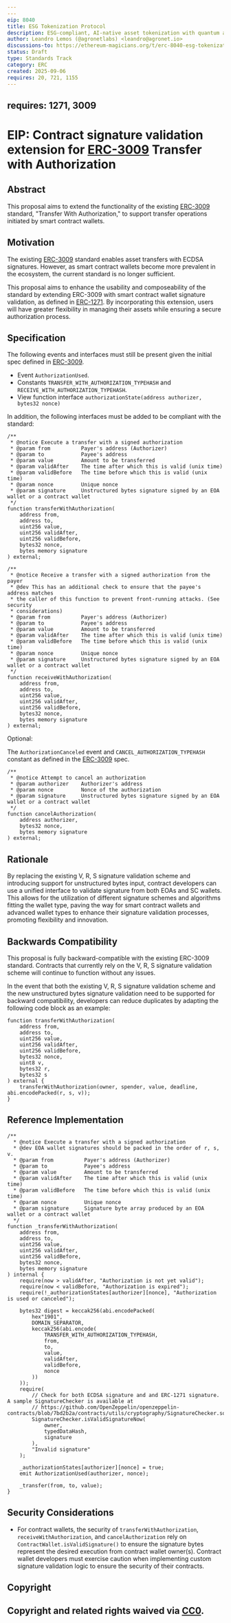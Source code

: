 ```yaml
---
---
eip: 8040
title: ESG Tokenization Protocol
description: ESG-compliant, AI-native asset tokenization with quantum auditability and lifecycle integrity.
author: Leandro Lemos (@agronetlabs) <leandro@agronet.io>
discussions-to: https://ethereum-magicians.org/t/erc-8040-esg-tokenization-protocol/25846
status: Draft
type: Standards Track
category: ERC
created: 2025-09-06
requires: 20, 721, 1155
---
```

requires: 1271, 3009
---

# EIP: Contract signature validation extension for [ERC-3009](./eip-3009.md) Transfer with Authorization

## Abstract

This proposal aims to extend the functionality of the existing [ERC-3009](./eip-3009.md) standard, "Transfer With Authorization," to support transfer operations initiated by smart contract wallets.

## Motivation

The existing [ERC-3009](./eip-3009.md) standard enables asset transfers with ECDSA signatures. However, as smart contract wallets become more prevalent in the ecosystem, the current standard is no longer sufficient.

This proposal aims to enhance the usability and composeability of the standard by extending ERC-3009 with smart contract wallet signature validation, as defined in [ERC-1271](./eip-1271.md). By incorporating this extension, users will have greater flexibility in managing their assets while ensuring a secure authorization process.

## Specification

The following events and interfaces must still be present given the initial spec defined in [ERC-3009](./eip-3009.md).
- Event `AuthorizationUsed`.
- Constants `TRANSFER_WITH_AUTHORIZATION_TYPEHASH` and `RECEIVE_WITH_AUTHORIZATION_TYPEHASH`.
- View function interface `authorizationState(address authorizer, bytes32 nonce)`

In addition, the following interfaces must be added to be compliant with the standard:

```
/**
 * @notice Execute a transfer with a signed authorization
 * @param from          Payer's address (Authorizer)
 * @param to            Payee's address
 * @param value         Amount to be transferred
 * @param validAfter    The time after which this is valid (unix time)
 * @param validBefore   The time before which this is valid (unix time)
 * @param nonce         Unique nonce
 * @param signature     Unstructured bytes signature signed by an EOA wallet or a contract wallet
 */
function transferWithAuthorization(
    address from,
    address to,
    uint256 value,
    uint256 validAfter,
    uint256 validBefore,
    bytes32 nonce,
    bytes memory signature
) external;

/**
 * @notice Receive a transfer with a signed authorization from the payer
 * @dev This has an additional check to ensure that the payee's address matches
 * the caller of this function to prevent front-running attacks. (See security
 * considerations)
 * @param from          Payer's address (Authorizer)
 * @param to            Payee's address
 * @param value         Amount to be transferred
 * @param validAfter    The time after which this is valid (unix time)
 * @param validBefore   The time before which this is valid (unix time)
 * @param nonce         Unique nonce
 * @param signature     Unstructured bytes signature signed by an EOA wallet or a contract wallet
 */
function receiveWithAuthorization(
    address from,
    address to,
    uint256 value,
    uint256 validAfter,
    uint256 validBefore,
    bytes32 nonce,
    bytes memory signature
) external;
```

Optional:

The `AuthorizationCanceled` event and `CANCEL_AUTHORIZATION_TYPEHASH` constant as defined in the [ERC-3009](./eip-3009.md) spec.

```
/**
 * @notice Attempt to cancel an authorization
 * @param authorizer    Authorizer's address
 * @param nonce         Nonce of the authorization
 * @param signature     Unstructured bytes signature signed by an EOA wallet or a contract wallet
 */
function cancelAuthorization(
    address authorizer,
    bytes32 nonce,
    bytes memory signature
) external;
```

## Rationale

By replacing the existing V, R, S signature validation scheme and introducing support for unstructured bytes input, contract developers can use a unified interface to validate signature from both EOAs and SC wallets. This allows for the utilization of different signature schemes and algorithms fitting the wallet type, paving the way for smart contract wallets and advanced wallet types to enhance their signature validation processes, promoting flexibility and innovation.


## Backwards Compatibility

This proposal is fully backward-compatible with the existing ERC-3009 standard. Contracts that currently rely on the V, R, S signature validation scheme will continue to function without any issues.

In the event that both the existing V, R, S signature validation scheme and the new unstructured bytes signature validation need to be supported for backward compatibility, developers can reduce duplicates by adapting the following code block as an example:

```
function transferWithAuthorization(
    address from,
    address to,
    uint256 value,
    uint256 validAfter,
    uint256 validBefore,
    bytes32 nonce,
    uint8 v,
    bytes32 r,
    bytes32 s
) external {
    transferWithAuthorization(owner, spender, value, deadline, abi.encodePacked(r, s, v));
}
```

## Reference Implementation

```
/**
  * @notice Execute a transfer with a signed authorization
  * @dev EOA wallet signatures should be packed in the order of r, s, v.
  * @param from          Payer's address (Authorizer)
  * @param to            Payee's address
  * @param value         Amount to be transferred
  * @param validAfter    The time after which this is valid (unix time)
  * @param validBefore   The time before which this is valid (unix time)
  * @param nonce         Unique nonce
  * @param signature     Signature byte array produced by an EOA wallet or a contract wallet
  */
function _transferWithAuthorization(
    address from,
    address to,
    uint256 value,
    uint256 validAfter,
    uint256 validBefore,
    bytes32 nonce,
    bytes memory signature
) internal {
    require(now > validAfter, "Authorization is not yet valid");
    require(now < validBefore, "Authorization is expired");
    require(!_authorizationStates[authorizer][nonce], "Authorization is used or canceled");

    bytes32 digest = keccak256(abi.encodePacked(
        hex"1901",
        DOMAIN_SEPARATOR,
        keccak256(abi.encode(
            TRANSFER_WITH_AUTHORIZATION_TYPEHASH,
            from,
            to,
            value,
            validAfter,
            validBefore,
            nonce
        ))
    ));
    require(
        // Check for both ECDSA signature and and ERC-1271 signature. A sample SignatureChecker is available at
        // https://github.com/OpenZeppelin/openzeppelin-contracts/blob/7bd2b2a/contracts/utils/cryptography/SignatureChecker.sol
        SignatureChecker.isValidSignatureNow(
            owner,
            typedDataHash,
            signature
        ),
        "Invalid signature"
    );

    _authorizationStates[authorizer][nonce] = true;
    emit AuthorizationUsed(authorizer, nonce);

    _transfer(from, to, value);
}
```

## Security Considerations

- For contract wallets, the security of `transferWithAuthorization`, `receiveWithAuthorization`, and `cancelAuthorization` rely on `ContractWallet.isValidSignature()` to ensure the signature bytes represent the desired execution from contract wallet owner(s). Contract wallet developers must exercise caution when implementing custom signature validation logic to ensure the security of their contracts.

## Copyright

Copyright and related rights waived via [CC0](../LICENSE.md).
---
